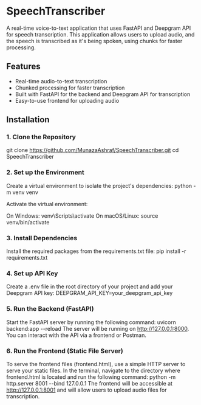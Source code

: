 # SpeechTranscriber

A real-time voice-to-text application that uses FastAPI and Deepgram API for speech transcription. This application allows users to upload audio, and the speech is transcribed as it's being spoken, using chunks for faster processing.

## Features

- Real-time audio-to-text transcription
- Chunked processing for faster transcription
- Built with FastAPI for the backend and Deepgram API for transcription
- Easy-to-use frontend for uploading audio

## Installation

### 1. Clone the Repository

git clone https://github.com/MunazaAshraf/SpeechTranscriber.git
cd SpeechTranscriber

### 2. Set up the Environment
Create a virtual environment to isolate the project's dependencies:
python -m venv venv

Activate the virtual environment:

On Windows:
venv\Scripts\activate
On macOS/Linux:
source venv/bin/activate

### 3. Install Dependencies
Install the required packages from the requirements.txt file:
pip install -r requirements.txt

### 4. Set up API Key
Create a .env file in the root directory of your project and add your Deepgram API key:
DEEPGRAM_API_KEY=your_deepgram_api_key

### 5. Run the Backend (FastAPI)
Start the FastAPI server by running the following command:
uvicorn backend:app --reload
The server will be running on http://127.0.0.1:8000. You can interact with the API via a frontend or Postman.

### 6. Run the Frontend (Static File Server)
To serve the frontend files (frontend.html), use a simple HTTP server to serve your static files.
In the terminal, navigate to the directory where frontend.html is located and run the following command:
python -m http.server 8001 --bind 127.0.0.1
The frontend will be accessible at http://127.0.0.1:8001 and will allow users to upload audio files for transcription.

